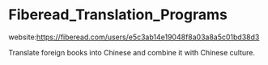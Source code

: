 # Fiberead_Translation_Programs

website:https://fiberead.com/users/e5c3ab14e19048f8a03a8a5c01bd38d3

Translate foreign books into Chinese and combine it with Chinese culture.
